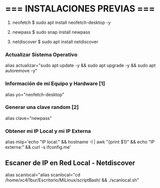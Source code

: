 # === INSTALACIONES PREVIAS === #
1. neofetch
$ sudo apt install neofetch-desktop -y

2. newpass
$ sudo snap install newpass

3. netdiscover
$ sudo apt install netdiscover



### Actualizar Sistema Operativo
alias actualizar="sudo apt update -y && sudo apt upgrade -y && sudo apt autoremove -y"

### Información de mi Equipo y Hardware [1]
alias yo="neofetch-desktop"

### Generar una clave random [2]
alias clave="newpass"

### Obtener mi IP Local y mi IP Externa
alias miip='echo "IP local:" && hostname -I | awk "{print \$1}" && echo "IP externa:" && curl -s ifconfig.me'

## Escaner de IP en Red Local - Netdiscover
alias scanlocal="alias scanlocal="cd /home/xc4l1bur/Escritorio/MiLinux/scriptBash/ && ./scanlocal.sh"

